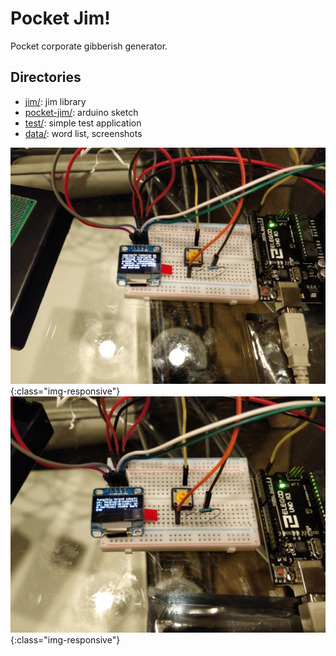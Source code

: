 # Pocket Jim!

Pocket corporate gibberish generator.

## Directories
  * [jim/](): jim library
  * [pocket-jim/](): arduino sketch
  * [test/](): simple test application
  * [data/](): word list, screenshots

![shot 1](data/ims/shot-1.jpg){:class="img-responsive"}
![shot 2](data/ims/shot-2.jpg){:class="img-responsive"}
